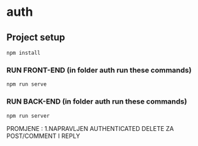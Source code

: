 # auth

## Project setup
```
npm install
```

### RUN FRONT-END (in folder auth run these commands)
```
npm run serve
```

### RUN BACK-END (in folder auth run these commands)
```
npm run server
```

PROMJENE :
1.NAPRAVLJEN AUTHENTICATED DELETE ZA POST/COMMENT I REPLY
